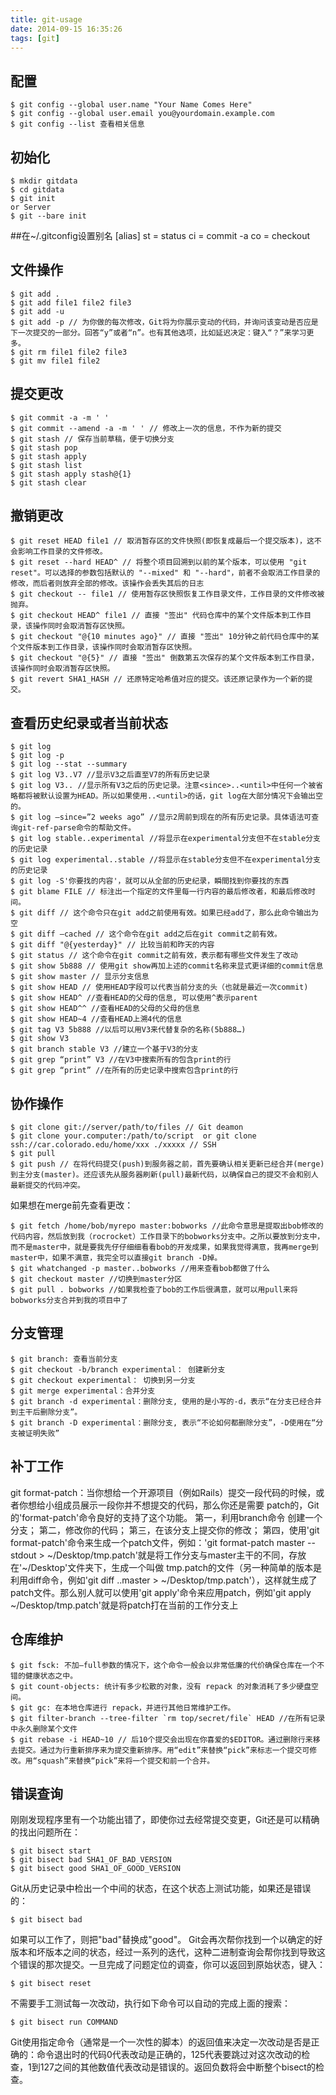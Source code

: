 ```yaml
---
title: git-usage
date: 2014-09-15 16:35:26
tags: [git]
---
```


## 配置
	$ git config --global user.name "Your Name Comes Here"
	$ git config --global user.email you@yourdomain.example.com
	$ git config --list 查看相关信息
## 初始化
	$ mkdir gitdata
	$ cd gitdata
	$ git init
	or Server
	$ git --bare init

##在~/.gitconfig设置别名
	[alias]
	st = status
	ci = commit -a
	co = checkout  
## 文件操作
	$ git add .
	$ git add file1 file2 file3
	$ git add -u
	$ git add -p // 为你做的每次修改，Git将为你展示变动的代码，并询问该变动是否应是下一次提交的一部分。回答“y”或者“n”。也有其他选项，比如延迟决定：键入“？”来学习更多。
	$ git rm file1 file2 file3
	$ git mv file1 file2

## 提交更改
	$ git commit -a -m ' '
	$ git commit --amend -a -m ' ' // 修改上一次的信息，不作为新的提交
	$ git stash // 保存当前草稿，便于切换分支
	$ git stash pop
	$ git stash apply
	$ git stash list
	$ git stash apply stash@{1}
	$ git stash clear

## 撤销更改
	$ git reset HEAD file1 // 取消暂存区的文件快照(即恢复成最后一个提交版本)，这不会影响工作目录的文件修改。
	$ git reset --hard HEAD^ // 将整个项目回溯到以前的某个版本，可以使用 "git reset"。可以选择的参数包括默认的 "--mixed" 和 "--hard"，前者不会取消工作目录的修改，而后者则放弃全部的修改。该操作会丢失其后的日志
	$ git checkout -- file1 // 使用暂存区快照恢复工作目录文件，工作目录的文件修改被抛弃。
	$ git checkout HEAD^ file1 // 直接 "签出" 代码仓库中的某个文件版本到工作目录，该操作同时会取消暂存区快照。
	$ git checkout "@{10 minutes ago}" // 直接 "签出" 10分钟之前代码仓库中的某个文件版本到工作目录，该操作同时会取消暂存区快照。
	$ git checkout "@{5}" // 直接 "签出" 倒数第五次保存的某个文件版本到工作目录，该操作同时会取消暂存区快照。
	$ git revert SHA1_HASH // 还原特定哈希值对应的提交。该还原记录作为一个新的提交。

## 查看历史纪录或者当前状态
	$ git log
	$ git log -p
	$ git log --stat --summary
	$ git log V3..V7 //显示V3之后直至V7的所有历史记录
	$ git log V3.. //显示所有V3之后的历史记录。注意<since>..<until>中任何一个被省略都将被默认设置为HEAD。所以如果使用..<until>的话，git log在大部分情况下会输出空的。
	$ git log –since=”2 weeks ago” //显示2周前到现在的所有历史记录。具体语法可查询git-ref-parse命令的帮助文件。
	$ git log stable..experimental //将显示在experimental分支但不在stable分支的历史记录
	$ git log experimental..stable //将显示在stable分支但不在experimental分支的历史记录
	$ git log -S'你要找的内容'，就可以从全部的历史纪录，瞬間找到你要找的东西
	$ git blame FILE // 标注出一个指定的文件里每一行内容的最后修改者，和最后修改时间。
	$ git diff // 这个命令只在git add之前使用有效。如果已经add了，那么此命令输出为空
	$ git diff –cached // 这个命令在git add之后在git commit之前有效。
	$ git diff "@{yesterday}" // 比较当前和昨天的内容
	$ git status // 这个命令在git commit之前有效，表示都有哪些文件发生了改动
	$ git show 5b888 // 使用git show再加上述的commit名称来显式更详细的commit信息
	$ git show master // 显示分支信息
	$ git show HEAD // 使用HEAD字段可以代表当前分支的头（也就是最近一次commit)
	$ git show HEAD^ //查看HEAD的父母的信息, 可以使用^表示parent
	$ git show HEAD^^ //查看HEAD的父母的父母的信息
	$ git show HEAD~4 //查看HEAD上溯4代的信息
	$ git tag V3 5b888 //以后可以用V3来代替复杂的名称(5b888…)
	$ git show V3
	$ git branch stable V3 //建立一个基于V3的分支
	$ git grep “print” V3 //在V3中搜索所有的包含print的行
	$ git grep “print” //在所有的历史记录中搜索包含print的行

## 协作操作
	$ git clone git://server/path/to/files // Git deamon
	$ git clone your.computer:/path/to/script  or git clone ssh://car.colorado.edu/home/xxx ./xxxxx // SSH
	$ git pull
	$ git push // 在将代码提交(push)到服务器之前，首先要确认相关更新已经合并(merge)到主分支(master)。还应该先从服务器刷新(pull)最新代码，以确保自己的提交不会和别人最新提交的代码冲突。

如果想在merge前先查看更改：

	$ git fetch /home/bob/myrepo master:bobworks //此命令意思是提取出bob修改的代码内容，然后放到我（rocrocket）工作目录下的bobworks分支中。之所以要放到分支中，而不是master中，就是要我先仔仔细细看看bob的开发成果，如果我觉得满意，我再merge到master中，如果不满意，我完全可以直接git branch -D掉。
	$ git whatchanged -p master..bobworks //用来查看bob都做了什么
	$ git checkout master //切换到master分区
	$ git pull . bobworks //如果我检查了bob的工作后很满意，就可以用pull来将bobworks分支合并到我的项目中了
## 分支管理
	$ git branch: 查看当前分支
	$ git checkout -b/branch experimental： 创建新分支
	$ git checkout experimental： 切换到另一分支
	$ git merge experimental：合并分支
	$ git branch -d experimental：删除分支, 使用的是小写的-d，表示“在分支已经合并到主干后删除分支”。
	$ git branch -D experimental：删除分支, 表示“不论如何都删除分支”，-D使用在“分支被证明失败”
## 补丁工作
git format-patch：当你想给一个开源项目（例如Rails）提交一段代码的时候，或者你想给小组成员展示一段你并不想提交的代码，那么你还是需要 patch的，Git的'format-patch'命令良好的支持了这个功能。
第一，利用branch命令 创建一个分支；
第二，修改你的代码；
第三，在该分支上提交你的修改；
第四，使用'git format-patch'命令来生成一个patch文件，例如：'git format-patch master --stdout > ~/Desktop/tmp.patch'就是将工作分支与master主干的不同，存放在'~/Desktop'文件夹下，生成一个叫做 tmp.patch的文件（另一种简单的版本是利用diff命令，例如'git diff ..master > ~/Desktop/tmp.patch'），这样就生成了patch文件。那么别人就可以使用'git apply'命令来应用patch，例如'git apply ~/Desktop/tmp.patch'就是将patch打在当前的工作分支上

## 仓库维护
	$ git fsck: 不加–full参数的情况下，这个命令一般会以非常低廉的代价确保仓库在一个不错的健康状态之中。
	$ git count-objects: 统计有多少松散的对象，没有 repack 的对象消耗了多少硬盘空间。
	$ git gc: 在本地仓库进行 repack，并进行其他日常维护工作。
	$ git filter-branch --tree-filter `rm top/secret/file` HEAD //在所有记录中永久删除某个文件
	$ git rebase -i HEAD~10 // 后10个提交会出现在你喜爱的$EDITOR。通过删除行来移去提交。通过为行重新排序来为提交重新排序。用“edit”来替换“pick”来标志一个提交可修改。用“squash”来替换“pick”来将一个提交和前一个合并。
## 错误查询
刚刚发现程序里有一个功能出错了，即使你过去经常提交变更，Git还是可以精确的找出问题所在：

	$ git bisect start
	$ git bisect bad SHA1_OF_BAD_VERSION
	$ git bisect good SHA1_OF_GOOD_VERSION

Git从历史记录中检出一个中间的状态，在这个状态上测试功能，如果还是错误的：

	$ git bisect bad

如果可以工作了，则把"bad"替换成"good"。 Git会再次帮你找到一个以确定的好版本和坏版本之间的状态，经过一系列的迭代，这种二进制查询会帮你找到导致这个错误的那次提交。一旦完成了问题定位的调查，你可以返回到原始状态，键入：

	$ git bisect reset

不需要手工测试每一次改动，执行如下命令可以自动的完成上面的搜索：

	$ git bisect run COMMAND

Git使用指定命令（通常是一个一次性的脚本）的返回值来决定一次改动是否是正确的：命令退出时的代码0代表改动是正确的，125代表要跳过对这次改动的检查，1到127之间的其他数值代表改动是错误的。返回负数将会中断整个bisect的检查。
